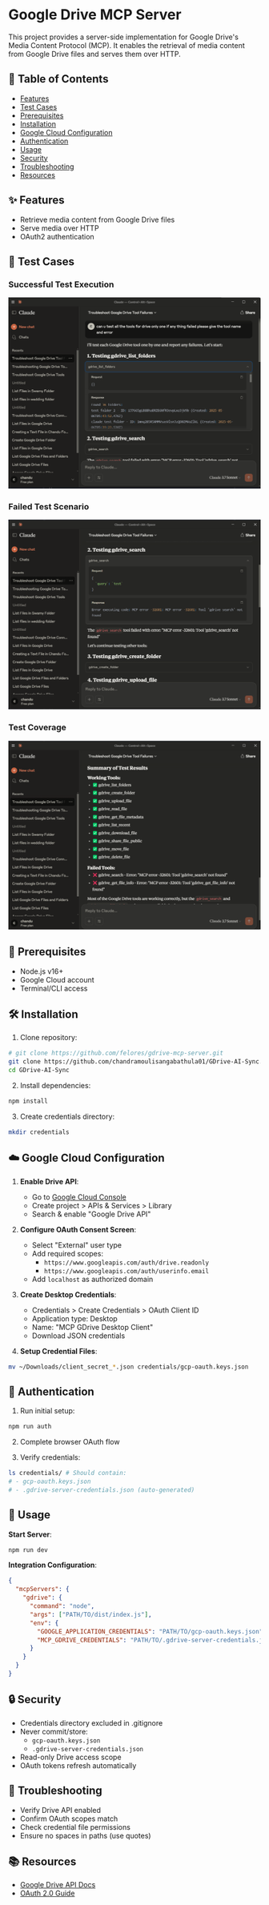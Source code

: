 # Google Drive MCP Server
This project provides a server-side implementation for Google Drive's Media Content Protocol (MCP). It enables the retrieval of media content from Google Drive files and serves them over HTTP.

## 📝 Table of Contents

- [Features](#-features)
- [Test Cases](#-test-cases)
- [Prerequisites](#-prerequisites)
- [Installation](#-installation)
- [Google Cloud Configuration](#-google-cloud-configuration)
- [Authentication](#-authentication)
- [Usage](#-usage)
- [Security](#-security)
- [Troubleshooting](#-troubleshooting)
- [Resources](#-resources)

## ✨ Features

- Retrieve media content from Google Drive files
- Serve media over HTTP
- OAuth2 authentication


## 🧪 Test Cases

### Successful Test Execution
![Passed Tests](./public/images/passed_tests.png)

### Failed Test Scenario 
![Failed Tests](./public/images/failed_tests.png)

### Test Coverage
![Test Coverage](./public/images/test_coverage.png)

## 🔑 Prerequisites

- Node.js v16+
- Google Cloud account
- Terminal/CLI access

## 🛠️ Installation

1. Clone repository:
```bash
# git clone https://github.com/felores/gdrive-mcp-server.git
git clone https://github.com/chandramoulisangabathula01/GDrive-AI-Sync.git
cd GDrive-AI-Sync
```

2. Install dependencies:
```bash
npm install
```

3. Create credentials directory:
```bash
mkdir credentials
```

## ☁️ Google Cloud Configuration

1. **Enable Drive API**:
   - Go to [Google Cloud Console](https://console.cloud.google.com/)
   - Create project > APIs & Services > Library
   - Search & enable "Google Drive API"

2. **Configure OAuth Consent Screen**:
   - Select "External" user type
   - Add required scopes:
     - `https://www.googleapis.com/auth/drive.readonly`
     - `https://www.googleapis.com/auth/userinfo.email`
   - Add `localhost` as authorized domain

3. **Create Desktop Credentials**:
   - Credentials > Create Credentials > OAuth Client ID
   - Application type: Desktop
   - Name: "MCP GDrive Desktop Client"
   - Download JSON credentials

4. **Setup Credential Files**:
```bash
mv ~/Downloads/client_secret_*.json credentials/gcp-oauth.keys.json
```

## 🔐 Authentication

1. Run initial setup:
```bash
npm run auth
```

2. Complete browser OAuth flow

3. Verify credentials:
```bash
ls credentials/ # Should contain:
# - gcp-oauth.keys.json
# - .gdrive-server-credentials.json (auto-generated)
```

## 🚦 Usage

**Start Server**:
```bash
npm run dev
```

**Integration Configuration**:
```json
{
  "mcpServers": {
    "gdrive": {
      "command": "node",
      "args": ["PATH/TO/dist/index.js"],
      "env": {
        "GOOGLE_APPLICATION_CREDENTIALS": "PATH/TO/gcp-oauth.keys.json",
        "MCP_GDRIVE_CREDENTIALS": "PATH/TO/.gdrive-server-credentials.json"
      }
    }
  }
}
```

## 🔒 Security

- Credentials directory excluded in .gitignore
- Never commit/store:
  - `gcp-oauth.keys.json`
  - `.gdrive-server-credentials.json`
- Read-only Drive access scope
- OAuth tokens refresh automatically

## 🚨 Troubleshooting

- Verify Drive API enabled
- Confirm OAuth scopes match
- Check credential file permissions
- Ensure no spaces in paths (use quotes)

## 📚 Resources

- [Google Drive API Docs](https://developers.google.com/drive/api/v3/reference)
- [OAuth 2.0 Guide](https://developers.google.com/identity/protocols/oauth2)